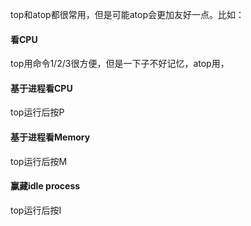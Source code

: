 top和atop都很常用，但是可能atop会更加友好一点。比如：
#### 看CPU
top用命令1/2/3很方便，但是一下子不好记忆，atop用，

#### 基于进程看CPU
top运行后按P

#### 基于进程看Memory
top运行后按M

#### 赢藏idle process
top运行后按I
